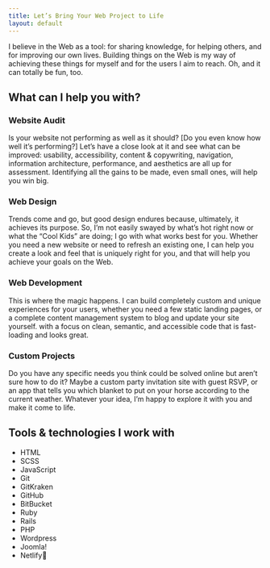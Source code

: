 ```yaml
---
title: Let’s Bring Your Web Project to Life
layout: default
---
```


I believe in the Web as a tool: for sharing knowledge, for helping others, and for improving our own lives. Building things on the Web is my way of achieving these things for myself and for the users I aim to reach. Oh, and it can totally be fun, too.

## What can I help you with?

### Website Audit
Is your website not performing as well as it should? [Do you even know how well it’s performing?] Let’s have a close look at it and see what can be improved: usability, accessibility, content & copywriting, navigation, information architecture, performance, and aesthetics are all up for assessment. Identifying all the gains to be made, even small ones, will help you win big.

### Web Design
Trends come and go, but good design endures because, ultimately, it achieves its purpose. So, I’m not easily swayed by what’s hot right now or what the “Cool Kids” are doing; I go with what works best for you. Whether you need a new website or need to refresh an existing one, I can help you create a look and feel that is uniquely right for you, and that will help you achieve your goals on the Web.

### Web Development 
This is where the magic happens. I can build completely custom and unique experiences for your users, whether you need a few static landing pages, or a complete content management system to blog and update your site yourself.  with a focus on clean, semantic, and accessible code that is fast-loading and looks great.

### Custom Projects
Do you have any specific needs you think could be solved online but aren’t sure how to do it? Maybe a custom party invitation site with guest RSVP, or an app that tells you which blanket to put on your horse according to the current weather. Whatever your idea, I’m happy to explore it with you and make it come to life.


## Tools & technologies I work with
- HTML
- SCSS
- JavaScript
- Git 
- GitKraken
- GitHub
- BitBucket
- Ruby
- Rails
- PHP
- Wordpress
- Joomla!
- Netlify
